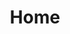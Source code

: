 ---
title: "Home"
description:
content_blocks:
  - _bookshop_name: "big-hero"
    preheading: "Prepare for new future"
    heading: "Our work is <br>presentation of our <br>capabilities."
    background_image: "/images/bg/home-1.jpg"
    link:
      text: "Get started"
      url: "#"
  - _bookshop_name: "intro"
    preheading: "We are creative & expert people"
    heading: "We work with business & provide solution to client with their business problem"
    sections:
      - title: "Modern & Responsive design"
        icon: "ti-desktop"
        content: "Lorem ipsum dolor sit amet, consectetur adipisicing elit. Odit, ducimus."
      - title: "Awarded licensed company"
        icon: "ti-medall"
        content: "Lorem ipsum dolor sit amet, consectetur adipisicing elit. Odit, ducimus."
      - title: "Build your website Professionally"
        icon: "ti-layers"
        content: "Lorem ipsum dolor sit amet, consectetur adipisicing elit. Odit, ducimus."
  - _bookshop_name: "about"
    preheading: "What we are"
    heading: "We are dynamic team of creative people"
    subheading: "We are Perfect Solution"
    content: "We provide consulting services in the area of IFRS and management reporting, helping companies to reach their highest level. We optimize business processes, making them easier."
    background_image: "/images/about/home-8.jpg"
    link:
      text: "Get started"
      url: "#"
  - _bookshop_name: "counter"
    numbers:
      - number: 1730
        suffix: "+"
        text: "Projects Done"
      - number: 125
        suffix: "M"
        text: "Users Worldwide"
      - number: 39
        suffix: ""
        text: "Available Countries"
      - number: 14
        suffix: ""
        text: "Awards Won"
  - _bookshop_name: "services"
    preheading: "Our Services"
    heading: "We provide a wide range of creative services"
    sections:
      - title: "Web development"
        icon: "ti-desktop"
        content: "A digital agency isn't here to replace your internal team, we're here to partner."
      - title: "Interface Design"
        icon: "ti-layers"
        content: "A digital agency isn't here to replace your internal team, we're here to partner."
      - title: "Business Consulting"
        icon: "ti-bar-chart"
        content: "A digital agency isn't here to replace your internal team, we're here to partner."
      - title: "Branding"
        icon: "ti-vector"
        content: "A digital agency isn't here to replace your internal team, we're here to partner."
      - title: "App development"
        icon: "ti-android"
        content: "A digital agency isn't here to replace your internal team, we're here to partner."
      - title: "Content creation"
        icon: "ti-pencil-alt"
        content: "A digital agency isn't here to replace your internal team, we're here to partner."
  - _bookshop_name: "cta"
    background_image: "/images/bg/home-3.jpg"
    preheading: "Our Services"
    heading: "We provide a wide range of creative services"
    content: "Have any project on mind? For immidiate support:"
    phone: "+23 876 65 455"
---